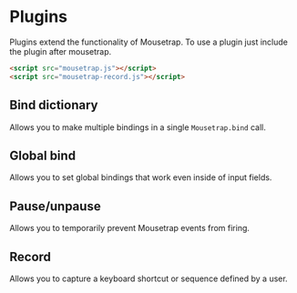 # Plugins

Plugins extend the functionality of Mousetrap. To use a plugin just include the plugin after mousetrap.

```html
<script src="mousetrap.js"></script>
<script src="mousetrap-record.js"></script>
```

## Bind dictionary

Allows you to make multiple bindings in a single `Mousetrap.bind` call.

## Global bind

Allows you to set global bindings that work even inside of input fields.

## Pause/unpause

Allows you to temporarily prevent Mousetrap events from firing.

## Record

Allows you to capture a keyboard shortcut or sequence defined by a user.
